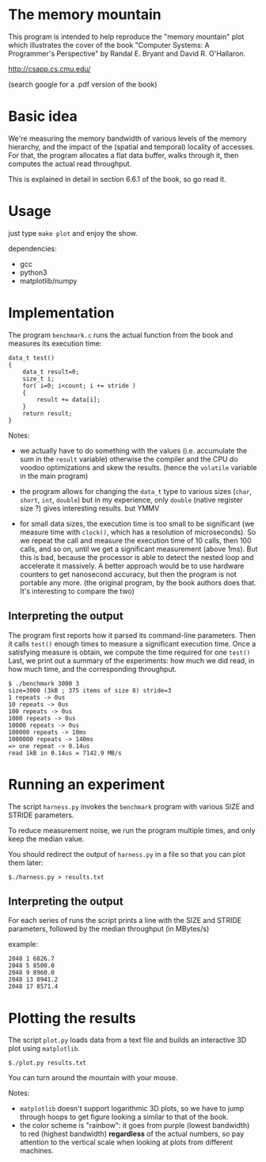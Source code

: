 The memory mountain
===================

This program is intended to  help reproduce the "memory mountain" plot
which  illustrates  the  cover  of   the  book  "Computer  Systems:  A
Programmer's Perspective" by Randal E. Bryant and David R. O'Hallaron.

http://csapp.cs.cmu.edu/

(search google for a .pdf version of the book)

# Basic idea

We're measuring the memory bandwidth  of various levels of  the memory
hierarchy, and  the impact of  the (spatial and temporal)  locality of
accesses. For that, the program allocates  a flat data buffer,  walks
through it, then computes the actual read throughput.

This is explained in detail in section 6.6.1 of the book, so go read it.

# Usage

just type `make plot` and enjoy the show.

dependencies:
- gcc
- python3
- matplotlib/numpy

# Implementation

The program `benchmark.c`  runs the actual function from  the book and
measures its execution time:

    data_t test()
    {
        data_t result=0;
        size_t i;
        for( i=0; i<count; i += stride )
        {
            result += data[i];
        }
        return result;
    }
    
Notes:

- we actually  have to do  something with the values  (i.e. accumulate
  the sum in the `result` variable) otherwise the compiler and the CPU
  do voodoo optimizations and skew  the results. (hence the `volatile`
  variable in the main program)

- the program allows  for changing the `data_t` type  to various sizes
  (`char`,  `short`,  `int`,  `double`)  but in  my  experience,  only
  `double` (native register size ?) gives interesting results. but YMMV

- for  small  data sizes,  the  execution  time  is  too small  to  be
  significant (we measure time with `clock()`, which has a resolution
  of microseconds). So we repeat the call and measure the execution
  time of
  10 calls,  then 100  calls, and  so on, until  we get  a significant
  measurement (above 1ms). But this is bad, because the processor is able
  to detect the nested loop and accelerate it massively. A better
  approach would be to use hardware counters to get nanosecond
  accuracy, but then the program is not portable any more. (the original
  program, by the book authors does that. It's interesting to compare the
  two)

## Interpreting the output

The program first  reports how it parsed  its command-line parameters.
Then it calls `test()` enough times to measure a significant execution time.
Once a satisfying measure is obtain, we compute the time required for one `test()`
Last, we print out a summary  of the experiments: how much we did read,
in how much time, and the corresponding throughput.

    $ ./benchmark 3000 3
    size=3000 (3kB ; 375 items of size 8) stride=3
    1 repeats -> 0us
    10 repeats -> 0us
    100 repeats -> 0us
    1000 repeats -> 0us
    10000 repeats -> 0us
    100000 repeats -> 10ms
    1000000 repeats -> 140ms
    => one repeat -> 0.14us
    read 1kB in 0.14us = 7142.9 MB/s

# Running an experiment

The script  `harness.py` invokes the `benchmark`  program with various
SIZE and STRIDE parameters.

To reduce measurement noise, we run the program multiple times, and
only keep the median value.


You should  redirect the output of  `harness.py` in a file  so that you
can plot them later:

    $./harness.py > results.txt



## Interpreting the output

For each series of runs the script prints a line with the
SIZE and STRIDE parameters, followed by the median throughput (in
MBytes/s)

example:

    2048 1 6826.7
    2048 5 8500.0
    2048 9 8960.0
    2048 13 8941.2
    2048 17 8571.4

# Plotting the results

The  script `plot.py`  loads  data  from a  text  file  and builds  an
interactive 3D plot using `matplotlib`.

    $./plot.py results.txt

You can turn around the mountain with your mouse.

Notes:

- `matplotlib` doesn't  support logarithmic  3D plots,  so we  have to
  jump through  hoops to get figure  looking a similar to  that of the
  book.
- the  color  scheme  is  "rainbow":   it  goes  from  purple  (lowest
  bandwidth) to  red (highest bandwidth) **regardless**  of the actual
  numbers,  so pay  attention to  the vertical  scale when  looking at
  plots from different machines.

